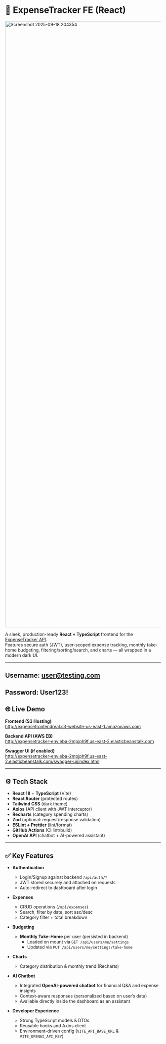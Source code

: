 # 💸 ExpenseTracker FE (React)


<img width="3775" height="1959" alt="Screenshot 2025-09-18 204354" src="https://github.com/user-attachments/assets/095f8ac5-9d5a-4980-95bd-559ad4939362" />


A sleek, production-ready **React + TypeScript** frontend for the [ExpenseTracker API](https://github.com/seannxh/ExpenseTrackerBE).  
Features secure auth (JWT), user-scoped expense tracking, monthly take-home budgeting, filtering/sorting/search, and charts — all wrapped in a modern dark UI.

---
## Username: user@testing.com
## Password: User123!

## 🌐 Live Demo

**Frontend (S3 Hosting)**  
http://expensefrontendreal.s3-website-us-east-1.amazonaws.com

**Backend API (AWS EB)**  
http://expensetracker-env.eba-2mpjph9f.us-east-2.elasticbeanstalk.com

**Swagger UI (if enabled)**  
http://expensetracker-env.eba-2mpjph9f.us-east-2.elasticbeanstalk.com/swagger-ui/index.html

---

## ⚙️ Tech Stack

- **React 18** + **TypeScript** (Vite)
- **React Router** (protected routes)
- **Tailwind CSS** (dark theme)
- **Axios** (API client with JWT interceptor)
- **Recharts** (category spending charts)
- **Zod** (optional: request/response validation)
- **ESLint + Prettier** (lint/format)
- **GitHub Actions** (CI lint/build)
- **OpenAI API** (chatbot + AI-powered assistant)

---

## ✅ Key Features

- **Authentication**
  - Login/Signup against backend `/api/auth/*`
  - JWT stored securely and attached on requests
  - Auto-redirect to dashboard after login

- **Expenses**
  - CRUD operations (`/api/expenses`)
  - Search, filter by date, sort asc/desc
  - Category filter + total breakdown

- **Budgeting**
  - **Monthly Take-Home** per user (persisted in backend)  
    - Loaded on mount via `GET /api/users/me/settings`  
    - Updated via `PUT /api/users/me/settings/take-home`

- **Charts**
  - Category distribution & monthly trend (Recharts)

- **AI Chatbot**
  - Integrated **OpenAI-powered chatbot** for financial Q&A and expense insights
  - Context-aware responses (personalized based on user’s data)
  - Available directly inside the dashboard as an assistant

- **Developer Experience**
  - Strong TypeScript models & DTOs
  - Reusable hooks and Axios client
  - Environment-driven config (`VITE_API_BASE_URL` & `VITE_OPENAI_API_KEY`)
